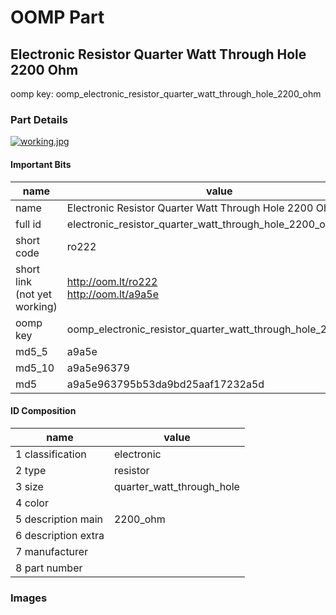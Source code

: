 # OOMP Part  
## Electronic Resistor Quarter Watt Through Hole 2200 Ohm  
  
oomp key: oomp_electronic_resistor_quarter_watt_through_hole_2200_ohm  
  
### Part Details  
  
[![working.jpg](working_600.jpg)](working.jpg)  
  
#### Important Bits  
| name | value | 
| --- | --- | 
| name | Electronic Resistor Quarter Watt Through Hole 2200 Ohm | 
| full id | electronic_resistor_quarter_watt_through_hole_2200_ohm | 
| short code | ro222 | 
| short link<br>(not yet working) | http://oom.lt/ro222<br>http://oom.lt/a9a5e | 
| oomp key | oomp_electronic_resistor_quarter_watt_through_hole_2200_ohm | 
| md5_5 | a9a5e | 
| md5_10 | a9a5e96379 | 
| md5 | a9a5e963795b53da9bd25aaf17232a5d | 
#### ID Composition  
| name | value | 
| --- | --- | 
| 1 classification | electronic | 
| 2 type | resistor | 
| 3 size | quarter_watt_through_hole | 
| 4 color |  | 
| 5 description main | 2200_ohm | 
| 6 description extra |  | 
| 7 manufacturer |  | 
| 8 part number |  | 
### Images  
